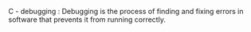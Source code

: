 C - debugging : Debugging is the process of finding and fixing errors in software that prevents it from running correctly.
